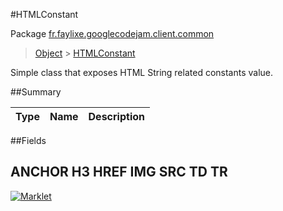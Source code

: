#HTMLConstant

Package [fr.faylixe.googlecodejam.client.common](README.md)<br>
> [Object](../../../../java/lang/Object.md) > [HTMLConstant](HTMLConstant.md)

<p>Simple class that exposes HTML String related constants value.</p>

##Summary

Type | Name | Description
 --- | --- | --- 


##Fields

ANCHOR
H3
HREF
IMG
SRC
TD
TR
---
[![Marklet](https://img.shields.io/badge/Generated%20by-Marklet-green.svg)](https://github.com/Faylixe/marklet)